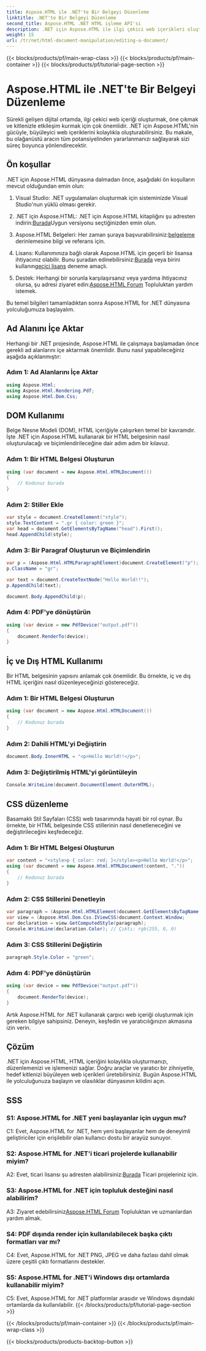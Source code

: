 ```yaml
---
title: Aspose.HTML ile .NET'te Bir Belgeyi Düzenleme
linktitle: .NET'te Bir Belgeyi Düzenleme
second_title: Aspose.HTML .NET HTML işleme API'si
description: .NET için Aspose.HTML ile ilgi çekici web içerikleri oluşturun. HTML, CSS ve daha fazlasını nasıl yöneteceğinizi öğrenin.
weight: 15
url: /tr/net/html-document-manipulation/editing-a-document/
---
```


{{< blocks/products/pf/main-wrap-class >}}
{{< blocks/products/pf/main-container >}}
{{< blocks/products/pf/tutorial-page-section >}}

# Aspose.HTML ile .NET'te Bir Belgeyi Düzenleme


Sürekli gelişen dijital ortamda, ilgi çekici web içeriği oluşturmak, öne çıkmak ve kitlenizle etkileşim kurmak için çok önemlidir. .NET için Aspose.HTML'nin gücüyle, büyüleyici web içeriklerini kolaylıkla oluşturabilirsiniz. Bu makale, bu olağanüstü aracın tüm potansiyelinden yararlanmanızı sağlayarak sizi süreç boyunca yönlendirecektir.

## Ön koşullar

.NET için Aspose.HTML dünyasına dalmadan önce, aşağıdaki ön koşulların mevcut olduğundan emin olun:

1. Visual Studio: .NET uygulamaları oluşturmak için sisteminizde Visual Studio'nun yüklü olması gerekir.

2. .NET için Aspose.HTML: .NET için Aspose.HTML kitaplığını şu adresten indirin:[Burada](https://releases.aspose.com/html/net/)Uygun versiyonu seçtiğinizden emin olun.

3.  Aspose.HTML Belgeleri: Her zaman şuraya başvurabilirsiniz:[belgeleme](https://reference.aspose.com/html/net/) derinlemesine bilgi ve referans için.

4.  Lisans: Kullanımınıza bağlı olarak Aspose.HTML için geçerli bir lisansa ihtiyacınız olabilir. Bunu şuradan edinebilirsiniz:[Burada](https://purchase.aspose.com/buy) veya birini kullanın[geçici lisans](https://purchase.aspose.com/temporary-license/) deneme amaçlı.

5.  Destek: Herhangi bir sorunla karşılaşırsanız veya yardıma ihtiyacınız olursa, şu adresi ziyaret edin:[Aspose.HTML Forum](https://forum.aspose.com/) Topluluktan yardım istemek.

Bu temel bilgileri tamamladıktan sonra Aspose.HTML for .NET dünyasına yolculuğumuza başlayalım.

## Ad Alanını İçe Aktar

Herhangi bir .NET projesinde, Aspose.HTML ile çalışmaya başlamadan önce gerekli ad alanlarını içe aktarmak önemlidir. Bunu nasıl yapabileceğiniz aşağıda açıklanmıştır:

### Adım 1: Ad Alanlarını İçe Aktar

```csharp
using Aspose.Html;
using Aspose.Html.Rendering.Pdf;
using Aspose.Html.Dom.Css;
```

## DOM Kullanımı

Belge Nesne Modeli (DOM), HTML içeriğiyle çalışırken temel bir kavramdır. İşte .NET için Aspose.HTML kullanarak bir HTML belgesinin nasıl oluşturulacağı ve biçimlendirileceğine dair adım adım bir kılavuz.

### Adım 1: Bir HTML Belgesi Oluşturun

```csharp
using (var document = new Aspose.Html.HTMLDocument())
{
    // Kodunuz burada
}
```

### Adım 2: Stiller Ekle

```csharp
var style = document.CreateElement("style");
style.TextContent = ".gr { color: green }";
var head = document.GetElementsByTagName("head").First();
head.AppendChild(style);
```

### Adım 3: Bir Paragraf Oluşturun ve Biçimlendirin

```csharp
var p = (Aspose.Html.HTMLParagraphElement)document.CreateElement("p");
p.ClassName = "gr";

var text = document.CreateTextNode("Hello World!!");
p.AppendChild(text);

document.Body.AppendChild(p);
```

### Adım 4: PDF'ye dönüştürün

```csharp
using (var device = new PdfDevice("output.pdf"))
{
    document.RenderTo(device);
}
```

## İç ve Dış HTML Kullanımı

Bir HTML belgesinin yapısını anlamak çok önemlidir. Bu örnekte, iç ve dış HTML içeriğini nasıl düzenleyeceğinizi göstereceğiz.

### Adım 1: Bir HTML Belgesi Oluşturun

```csharp
using (var document = new Aspose.Html.HTMLDocument())
{
    // Kodunuz burada
}
```

### Adım 2: Dahili HTML'yi Değiştirin

```csharp
document.Body.InnerHTML = "<p>Hello World!!</p>";
```

### Adım 3: Değiştirilmiş HTML'yi görüntüleyin

```csharp
Console.WriteLine(document.DocumentElement.OuterHTML);
```

## CSS düzenleme

Basamaklı Stil Sayfaları (CSS) web tasarımında hayati bir rol oynar. Bu örnekte, bir HTML belgesinde CSS stillerinin nasıl denetleneceğini ve değiştirileceğini keşfedeceğiz.

### Adım 1: Bir HTML Belgesi Oluşturun

```csharp
var content = "<style>p { color: red; }</style><p>Hello World!</p>";
using (var document = new Aspose.Html.HTMLDocument(content, "."))
{
    // Kodunuz burada
}
```

### Adım 2: CSS Stillerini Denetleyin

```csharp
var paragraph = (Aspose.Html.HTMLElement)document.GetElementsByTagName("p").First();
var view = (Aspose.Html.Dom.Css.IViewCSS)document.Context.Window;
var declaration = view.GetComputedStyle(paragraph);
Console.WriteLine(declaration.Color); // Çıktı: rgb(255, 0, 0)
```

### Adım 3: CSS Stillerini Değiştirin

```csharp
paragraph.Style.Color = "green";
```

### Adım 4: PDF'ye dönüştürün

```csharp
using (var device = new PdfDevice("output.pdf"))
{
    document.RenderTo(device);
}
```

Artık Aspose.HTML for .NET kullanarak çarpıcı web içeriği oluşturmak için gereken bilgiye sahipsiniz. Deneyin, keşfedin ve yaratıcılığınızın akmasına izin verin.

## Çözüm

.NET için Aspose.HTML, HTML içeriğini kolaylıkla oluşturmanızı, düzenlemenizi ve işlemenizi sağlar. Doğru araçlar ve yaratıcı bir zihniyetle, hedef kitlenizi büyüleyen web içerikleri üretebilirsiniz. Bugün Aspose.HTML ile yolculuğunuza başlayın ve olasılıklar dünyasının kilidini açın.

## SSS

### S1: Aspose.HTML for .NET yeni başlayanlar için uygun mu?

C1: Evet, Aspose.HTML for .NET, hem yeni başlayanlar hem de deneyimli geliştiriciler için erişilebilir olan kullanıcı dostu bir arayüz sunuyor.

### S2: Aspose.HTML for .NET'i ticari projelerde kullanabilir miyim?

 A2: Evet, ticari lisansı şu adresten alabilirsiniz:[Burada](https://purchase.aspose.com/buy) Ticari projeleriniz için.

### S3: Aspose.HTML for .NET için topluluk desteğini nasıl alabilirim?

 A3: Ziyaret edebilirsiniz[Aspose.HTML Forum](https://forum.aspose.com/) Topluluktan ve uzmanlardan yardım almak.

### S4: PDF dışında render için kullanılabilecek başka çıktı formatları var mı?

C4: Evet, Aspose.HTML for .NET PNG, JPEG ve daha fazlası dahil olmak üzere çeşitli çıktı formatlarını destekler.

### S5: Aspose.HTML for .NET'i Windows dışı ortamlarda kullanabilir miyim?

C5: Evet, Aspose.HTML for .NET platformlar arasıdır ve Windows dışındaki ortamlarda da kullanılabilir.
{{< /blocks/products/pf/tutorial-page-section >}}

{{< /blocks/products/pf/main-container >}}
{{< /blocks/products/pf/main-wrap-class >}}

{{< blocks/products/products-backtop-button >}}
